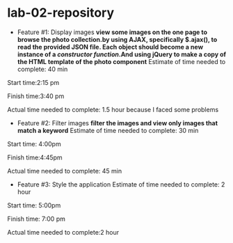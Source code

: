 # lab-02-repository

* Feature #1: Display images 
**view some images on the one page to browse the photo collection.by using AJAX, specifically $.ajax(), to read the provided JSON file. Each object should become a new instance of a *constructor function*.And using jQuery to make a copy of the HTML template of the photo component**
Estimate of time needed to complete: 40 min

Start time:2:15 pm

Finish time:3:40 pm

Actual time needed to complete: 1.5 hour because I faced some problems

* Feature #2: Filter images
**filter the images and view only images that match a keyword**
Estimate of time needed to complete: 30 min

Start time: 4:00pm

Finish time:4:45pm

Actual time needed to complete: 45 min

* Feature #3: Style the application
Estimate of time needed to complete: 2 hour

Start time: 5:00pm

Finish time: 7:00 pm

Actual time needed to complete:2 hour 

